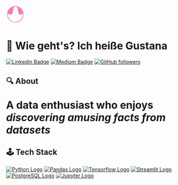 <img src="assets/my logo.png" alt="My Logo" width="10%"/>

<h1> 👋 Wie geht's? Ich heiße Gustana </h1>

[![Linkedin Badge](https://img.shields.io/badge/-Gustana-blue?style=flat-square&logo=Linkedin&logoColor=white&link=https://www.linkedin.com/in/gustana/)](https://www.linkedin.com/in/gustana/) [![Medium Badge](https://img.shields.io/badge/-@gustana9-000?style=socialpla&labelColor=000000&logo=Medium&link=https://medium.com/@gustana9/)](https://medium.com/@gustana9/) [![GitHub followers](https://img.shields.io/github/followers/gustana?label=Follow&style=social)](https://github.com/gustana/?tab=follow)

## 🔍 About

<p style="font-size: 2em;"><strong> A data enthusiast who enjoys <i>discovering amusing facts from datasets</i> </strong></p>




## 🕹️ Tech Stack
[![Python Logo](https://img.shields.io/badge/python-grey?logo=python&style=for-the-badge)](#) [![Pandas Logo](https://img.shields.io/badge/pandas-purple?logo=pandas&style=for-the-badge)](#) [![Tensorflow Logo](https://img.shields.io/badge/tensorflow-white?logo=tensorflow&style=for-the-badge)](#) [![Streamlit Logo](https://img.shields.io/badge/streamlit-white?logo=streamlit&style=for-the-badge)](#) [![PostgreSQL Logo](https://img.shields.io/badge/postgresql-f7e4d5?logo=postgresql&style=for-the-badge)](#) [![Jupyter Logo](https://img.shields.io/badge/jupyter-black?logo=jupyter&style=for-the-badge)](#)